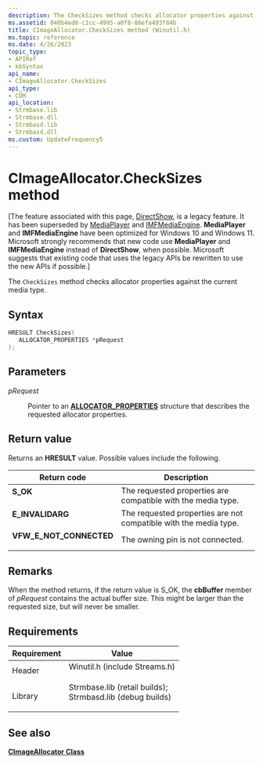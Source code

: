 ```yaml
---
description: The CheckSizes method checks allocator properties against the current media type.
ms.assetid: 040b4ed0-c1cc-4995-a0f8-86efa493f84b
title: CImageAllocator.CheckSizes method (Winutil.h)
ms.topic: reference
ms.date: 4/26/2023
topic_type: 
- APIRef
- kbSyntax
api_name: 
- CImageAllocator.CheckSizes
api_type: 
- COM
api_location: 
- Strmbase.lib
- Strmbase.dll
- Strmbasd.lib
- Strmbasd.dll
ms.custom: UpdateFrequency5
---
```


# CImageAllocator.CheckSizes method

\[The feature associated with this page, [DirectShow](/windows/win32/directshow/directshow), is a legacy feature. It has been superseded by [MediaPlayer](/uwp/api/Windows.Media.Playback.MediaPlayer) and [IMFMediaEngine](/windows/win32/api/mfmediaengine/nn-mfmediaengine-imfmediaengine). **MediaPlayer** and **IMFMediaEngine** have been optimized for Windows 10 and Windows 11. Microsoft strongly recommends that new code use **MediaPlayer** and **IMFMediaEngine** instead of **DirectShow**, when possible. Microsoft suggests that existing code that uses the legacy APIs be rewritten to use the new APIs if possible.\]

The `CheckSizes` method checks allocator properties against the current media type.

## Syntax


```C++
HRESULT CheckSizes(
   ALLOCATOR_PROPERTIES *pRequest
);
```



## Parameters

<dl> <dt>

*pRequest* 
</dt> <dd>

Pointer to an [**ALLOCATOR\_PROPERTIES**](/windows/win32/api/strmif/ns-strmif-allocator_properties) structure that describes the requested allocator properties.

</dd> </dl>

## Return value

Returns an **HRESULT** value. Possible values include the following.



| Return code                                                                                           | Description                                                                 |
|-------------------------------------------------------------------------------------------------------|-----------------------------------------------------------------------------|
| <dl> <dt>**S\_OK**</dt> </dl>                  | The requested properties are compatible with the media type.<br/>     |
| <dl> <dt>**E\_INVALIDARG**</dt> </dl>          | The requested properties are not compatible with the media type.<br/> |
| <dl> <dt>**VFW\_E\_NOT\_CONNECTED**</dt> </dl> | The owning pin is not connected.<br/>                                 |



 

## Remarks

When the method returns, if the return value is S\_OK, the **cbBuffer** member of *pRequest* contains the actual buffer size. This might be larger than the requested size, but will never be smaller.

## Requirements



| Requirement | Value |
|--------------------|--------------------------------------------------------------------------------------------------------------------------------------------------------------------------------------------|
| Header<br/>  | <dl> <dt>Winutil.h (include Streams.h)</dt> </dl>                                                                                   |
| Library<br/> | <dl> <dt>Strmbase.lib (retail builds); </dt> <dt>Strmbasd.lib (debug builds)</dt> </dl> |



## See also

<dl> <dt>

[**CImageAllocator Class**](cimageallocator.md)
</dt> </dl>

 

 




